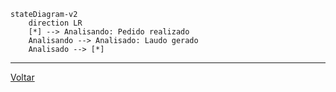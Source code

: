 
```mermaid
stateDiagram-v2
    direction LR
    [*] --> Analisando: Pedido realizado
    Analisando --> Analisado: Laudo gerado
    Analisado --> [*]
```
---

[Voltar](README.md)